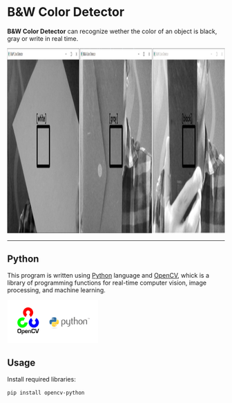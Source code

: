 # B&W Color Detector

**B&W Color Detector** can recognize wether the color of an object is black, gray or write in real time.

<img src="pics\tempsnip.png" width="1615.3" height="426.7">

---
## Python
This program is written using [Python](https://www.python.org/) language and [OpenCV](https://opencv.org/), whick is a library of programming functions for real-time computer vision, image processing, and machine learning.

<img src="pics\opencv.webp" width="210" height="99.8">



## Usage
Install required libraries:
```
pip install opencv-python
```